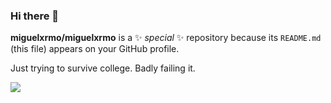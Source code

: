 ### Hi there 👋


**miguelxrmo/miguelxrmo** is a ✨ _special_ ✨ repository because its `README.md` (this file) appears on your GitHub profile.

Just trying to survive college. Badly failing it.

<div>
  <a href="https://www.instagram.com/miguelxrmo/" target="_blank"><img src="https://img.shields.io/badge/Instagram-E4405F?style=for-the-badge&logo=instagram&logoColor=white" target="_blank"></a>
</div>
